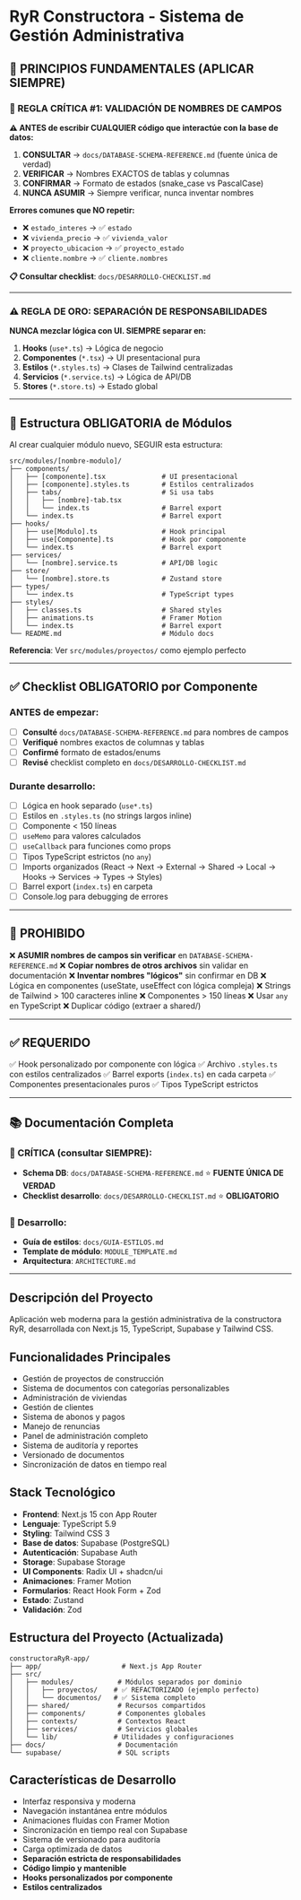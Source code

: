 # RyR Constructora - Sistema de Gestión Administrativa

## 🎯 PRINCIPIOS FUNDAMENTALES (APLICAR SIEMPRE)

### 🚨 REGLA CRÍTICA #1: VALIDACIÓN DE NOMBRES DE CAMPOS

**⚠️ ANTES de escribir CUALQUIER código que interactúe con la base de datos:**

1. **CONSULTAR** → `docs/DATABASE-SCHEMA-REFERENCE.md` (fuente única de verdad)
2. **VERIFICAR** → Nombres EXACTOS de tablas y columnas
3. **CONFIRMAR** → Formato de estados (snake_case vs PascalCase)
4. **NUNCA ASUMIR** → Siempre verificar, nunca inventar nombres

**Errores comunes que NO repetir:**
- ❌ `estado_interes` → ✅ `estado`
- ❌ `vivienda_precio` → ✅ `vivienda_valor`
- ❌ `proyecto_ubicacion` → ✅ `proyecto_estado`
- ❌ `cliente.nombre` → ✅ `cliente.nombres`

**📋 Consultar checklist**: `docs/DESARROLLO-CHECKLIST.md`

---

### ⚠️ REGLA DE ORO: SEPARACIÓN DE RESPONSABILIDADES

**NUNCA mezclar lógica con UI. SIEMPRE separar en:**

1. **Hooks** (`use*.ts`) → Lógica de negocio
2. **Componentes** (`*.tsx`) → UI presentacional pura
3. **Estilos** (`*.styles.ts`) → Clases de Tailwind centralizadas
4. **Servicios** (`*.service.ts`) → Lógica de API/DB
5. **Stores** (`*.store.ts`) → Estado global

---

## 📁 Estructura OBLIGATORIA de Módulos

Al crear cualquier módulo nuevo, SEGUIR esta estructura:

```
src/modules/[nombre-modulo]/
├── components/
│   ├── [componente].tsx              # UI presentacional
│   ├── [componente].styles.ts        # Estilos centralizados
│   ├── tabs/                         # Si usa tabs
│   │   ├── [nombre]-tab.tsx
│   │   └── index.ts                  # Barrel export
│   └── index.ts                      # Barrel export
├── hooks/
│   ├── use[Modulo].ts                # Hook principal
│   ├── use[Componente].ts            # Hook por componente
│   └── index.ts                      # Barrel export
├── services/
│   └── [nombre].service.ts           # API/DB logic
├── store/
│   └── [nombre].store.ts             # Zustand store
├── types/
│   └── index.ts                      # TypeScript types
├── styles/
│   ├── classes.ts                    # Shared styles
│   ├── animations.ts                 # Framer Motion
│   └── index.ts                      # Barrel export
└── README.md                         # Módulo docs
```

**Referencia**: Ver `src/modules/proyectos/` como ejemplo perfecto

---

## ✅ Checklist OBLIGATORIO por Componente

### ANTES de empezar:
- [ ] **Consulté** `docs/DATABASE-SCHEMA-REFERENCE.md` para nombres de campos
- [ ] **Verifiqué** nombres exactos de columnas y tablas
- [ ] **Confirmé** formato de estados/enums
- [ ] **Revisé** checklist completo en `docs/DESARROLLO-CHECKLIST.md`

### Durante desarrollo:
- [ ] Lógica en hook separado (`use*.ts`)
- [ ] Estilos en `.styles.ts` (no strings largos inline)
- [ ] Componente < 150 líneas
- [ ] `useMemo` para valores calculados
- [ ] `useCallback` para funciones como props
- [ ] Tipos TypeScript estrictos (no `any`)
- [ ] Imports organizados (React → Next → External → Shared → Local → Hooks → Services → Types → Styles)
- [ ] Barrel export (`index.ts`) en carpeta
- [ ] Console.log para debugging de errores

---

## 🚫 PROHIBIDO

❌ **ASUMIR nombres de campos sin verificar** en `DATABASE-SCHEMA-REFERENCE.md`
❌ **Copiar nombres de otros archivos** sin validar en documentación
❌ **Inventar nombres "lógicos"** sin confirmar en DB
❌ Lógica en componentes (useState, useEffect con lógica compleja)
❌ Strings de Tailwind > 100 caracteres inline
❌ Componentes > 150 líneas
❌ Usar `any` en TypeScript
❌ Duplicar código (extraer a shared/)

---

## ✅ REQUERIDO

✅ Hook personalizado por componente con lógica
✅ Archivo `.styles.ts` con estilos centralizados
✅ Barrel exports (`index.ts`) en cada carpeta
✅ Componentes presentacionales puros
✅ Tipos TypeScript estrictos

---

## 📚 Documentación Completa

### 🔴 CRÍTICA (consultar SIEMPRE):
- **Schema DB**: `docs/DATABASE-SCHEMA-REFERENCE.md` ⭐ **FUENTE ÚNICA DE VERDAD**
- **Checklist desarrollo**: `docs/DESARROLLO-CHECKLIST.md` ⭐ **OBLIGATORIO**

### 📘 Desarrollo:
- **Guía de estilos**: `docs/GUIA-ESTILOS.md`
- **Template de módulo**: `MODULE_TEMPLATE.md`
- **Arquitectura**: `ARCHITECTURE.md`

---

## Descripción del Proyecto

Aplicación web moderna para la gestión administrativa de la constructora RyR, desarrollada con Next.js 15, TypeScript, Supabase y Tailwind CSS.

## Funcionalidades Principales

- Gestión de proyectos de construcción
- Sistema de documentos con categorías personalizables
- Administración de viviendas
- Gestión de clientes
- Sistema de abonos y pagos
- Manejo de renuncias
- Panel de administración completo
- Sistema de auditoría y reportes
- Versionado de documentos
- Sincronización de datos en tiempo real

## Stack Tecnológico

- **Frontend**: Next.js 15 con App Router
- **Lenguaje**: TypeScript 5.9
- **Styling**: Tailwind CSS 3
- **Base de datos**: Supabase (PostgreSQL)
- **Autenticación**: Supabase Auth
- **Storage**: Supabase Storage
- **UI Components**: Radix UI + shadcn/ui
- **Animaciones**: Framer Motion
- **Formularios**: React Hook Form + Zod
- **Estado**: Zustand
- **Validación**: Zod

## Estructura del Proyecto (Actualizada)

```
constructoraRyR-app/
├── app/                    # Next.js App Router
├── src/
│   ├── modules/           # Módulos separados por dominio
│   │   ├── proyectos/    # ✅ REFACTORIZADO (ejemplo perfecto)
│   │   └── documentos/   # ✅ Sistema completo
│   ├── shared/            # Recursos compartidos
│   ├── components/        # Componentes globales
│   ├── contexts/          # Contextos React
│   ├── services/          # Servicios globales
│   └── lib/              # Utilidades y configuraciones
├── docs/                  # Documentación
└── supabase/              # SQL scripts
```

## Características de Desarrollo

- Interfaz responsiva y moderna
- Navegación instantánea entre módulos
- Animaciones fluidas con Framer Motion
- Sincronización en tiempo real con Supabase
- Sistema de versionado para auditoría
- Carga optimizada de datos
- **Separación estricta de responsabilidades**
- **Código limpio y mantenible**
- **Hooks personalizados por componente**
- **Estilos centralizados**
